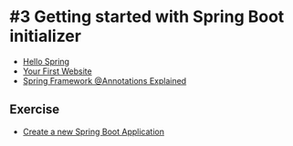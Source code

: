 # #3 Getting started with Spring Boot initializer

* [Hello Spring](https://github.com/StudentsAdministration/03_hello_spring/blob/master/README.md)
* [Your First Website](https://github.com/StudentsAdministration/03_your_first_website)
* [Spring Framework @Annotations Explained](https://github.com/StudentsAdministration/03_annotations/blob/master/README.md)
<!--* [My First Website](https://github.com/dat17v1/2_03_my_first_website/blob/master/README.md)-->

## Exercise
* [Create a new Spring Boot Application](https://github.com/StudentsAdministration/03_create_spring_application/blob/master/README.md)

<!--* [Getting Started guide with IntelliJ IDEA](https://spring.io/guides/gs/intellij-idea/)-->
<!-- * [tutorialspoint - spring](https://www.tutorialspoint.com/spring/index.htm) -->

